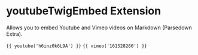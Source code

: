 youtubeTwigEmbed Extension
==========================

Allows you to embed Youtube and Vimeo videos on Markdown (Parsedown Extra).

`{{ youtube('h6inz0k6L9A') }}`
`{{ vimeo('161528280') }}`

